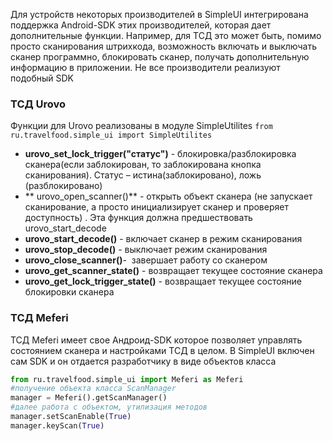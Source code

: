 Для устройств некоторых производителей в SimpleUI интегрирована поддержка Android-SDK этих производителей, которая дает дополнительные функции. Например, для ТСД это может быть, помимо просто сканирования штрихкода, возможность включать и выключать сканер программно, блокировать сканер, получать дополнительную информацию в приложении. Не все производители реализуют подобный SDK

### ТСД Urovo

Функции для Urovo реализованы в модуле SimpleUtilites 
`from ru.travelfood.simple_ui import SimpleUtilites`

- **urovo_set_lock_trigger("статус")** - блокировка/разблокировка сканера(если заблокирован, то заблокирована кнопка сканирования). Статус – истина(заблокировано), ложь (разблокировано)
- ** urovo_open_scanner()** - открыть объект сканера (не запускает сканирование, а просто инициализирует сканер и проверяет доступность) . Эта функция должна предшествовать urovo_start_decode
- **urovo_start_decode()** - включает сканер в режим сканирования
- **urovo_stop_decode()** - выключает режим сканирования
- **urovo_close_scanner()**-  завершает работу со сканером
- **urovo_get_scanner_state()** - возвращает текущее состояние сканера
- **urovo_get_lock_trigger_state()** - возвращает текущее состояние блокировки сканера

### ТСД Meferi
ТСД Meferi имеет свое Андроид-SDK которое позволяет управлять состоянием сканера и настройками ТСД в целом. В SimpleUI включен сам SDK и он отдается разработчику в виде объектов класса
```python
from ru.travelfood.simple_ui import Meferi as Meferi
#получение объекта класса ScanManager
manager = Meferi().getScanManager()
#далее работа с объектом, утилизация методов
manager.setScanEnable(True)
manager.keyScan(True)
```

